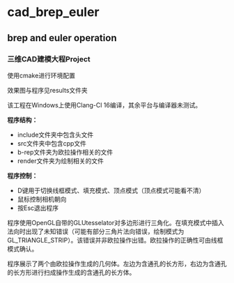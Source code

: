 # cad_brep_euler

## brep and euler operation

### 三维CAD建模大程Project

使用cmake进行环境配置

效果图与程序见results文件夹

该工程在Windows上使用Clang-Cl 16编译，其余平台与编译器未测试。

**程序结构：**

* include文件夹中包含头文件
* src文件夹中包含cpp文件
* b-rep文件夹为欧拉操作相关的文件
* render文件夹为绘制相关的文件

**程序控制：**

* D键用于切换线框模式、填充模式、顶点模式（顶点模式可能看不清）
* 鼠标控制相机朝向
* 按Esc退出程序

程序使用OpenGL自带的GLUtesselator对多边形进行三角化。在填充模式中插入法向时出现了未知错误（可能有部分三角片法向错误，绘制模式为GL_TRIANGLE_STRIP）。该错误并非欧拉操作出错。欧拉操作的正确性可由线框模式确认。

程序展示了两个由欧拉操作生成的几何体。左边为含通孔的长方形，右边为含通孔的长方形进行扫成操作生成的含通孔的长方体。
